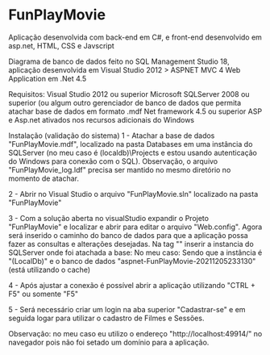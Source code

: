 # FunPlayMovie
Aplicação desenvolvida com back-end em C#, e front-end desenvolvido em asp.net, HTML, CSS e Javscript

Diagrama de banco de dados feito no SQL Management Studio 18, aplicação desenvolvida em Visual Studio 2012 > ASPNET MVC 4 Web Application em .Net 4.5

Requisitos:
Visual Studio 2012 ou superior
Microsoft SQLServer 2008 ou superior (ou algum outro gerenciador de banco de dados que permita atachar base de dados em formato .mdf
Net framework 4.5 ou superior
ASP e Asp.net ativados nos recursos adicionais do Windows

Instalação (validação do sistema)
1 - Atachar a base de dados "FunPlayMovie.mdf", localizado na pasta Databases em uma instância do SQLServer (no meu caso é (localdb)\Projects e estou usando autenticação do Windows para conexão com o SQL). Observação, o arquivo "FunPlayMovie_log.ldf" precisa ser mantido no mesmo diretório no momento de atachar. 

2 - Abrir no Visual Studio o arquivo "FunPlayMovie.sln" localizado na pasta "FunPlayMovie"

3 - Com a solução aberta no visualStudio expandir o Projeto "FunPlayMovie" e localizar e abrir para editar o arquivo "Web.config". Agora será inserido o caminho do banco de dados para que a aplicação possa fazer as consultas e alterações desejadas.
Na tag "<connectionString>" inserir a instancia do SQLServer onde foi atachada a base:
<connectionString><add name="DefaultConnection" connectionString="data source=Caminho Sua Instância; initial catalog=Nome do banco de dados;Integrated Security=True" providerName="System.Data.SqlClient" /></connectionString>
No meu caso: <add name="DefaultConnection" connectionString="Data Source=(LocalDb)\v11.0;Initial Catalog=aspnet-FunPlayMovie-20211205233130;Integrated Security=SSPI;AttachDBFilename=|DataDirectory|\aspnet-FunPlayMovie-20211205233130.mdf" providerName="System.Data.SqlClient" />
Sendo que a instância é "(LocalDb)\" e o banco de dados "aspnet-FunPlayMovie-20211205233130" (está utilizando o cache)
  
4 - Após ajustar a conexão é possível abrir a aplicação utilizando "CTRL + F5" ou somente "F5"
  
5 - Será necessário criar um login na aba superior "Cadastrar-se" e em seguida logar para utilizar o cadastro de Filmes e Sessões.
  
Observação: no meu caso eu utilizo o endereço "http://localhost:49914/" no navegador pois não foi setado um domínio para a aplicação.  
  
  
  
